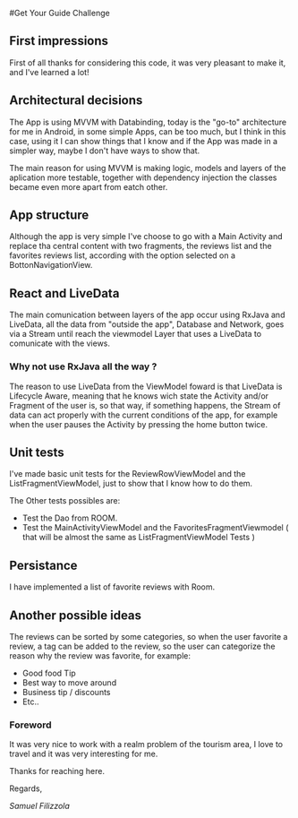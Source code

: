 #Get Your Guide Challenge

## First impressions

First of all thanks for considering this code, it was very pleasant to make it, and I've learned a lot!

## Architectural decisions

The App is using MVVM with Databinding, today is the "go-to" architecture for me in Android, in some simple Apps, can be too much, but I think in this case, using it I can show things that I know and if the App was made in a simpler way, maybe I don't have ways to show that.

The main reason for using MVVM is making logic, models and layers of the aplication more testable, together with dependency injection the classes became even more apart from eatch other.

## App structure

Although the app is very simple I've choose to go with a Main Activity and replace tha central content with two fragments, the reviews list and the favorites reviews list, according with the option selected on a BottonNavigationView.

## React and LiveData

The main comunication between layers of the app occur using RxJava and LiveData, all the data from "outside the app", Database and Network, goes via a Stream until reach the viewmodel Layer that uses a LiveData to comunicate with the views.

### Why not use RxJava all the way ?

The reason to use LiveData from the ViewModel foward is that LiveData is Lifecycle Aware, meaning that he knows wich state the Activity and/or Fragment of the user is, so that way, if something happens, the Stream of data can act properly with the current conditions of the app, for example when the user pauses the Activity by pressing the home button twice.

## Unit tests

I've made basic unit tests for the ReviewRowViewModel and the ListFragmentViewModel, just to show that I know how to do them.

The Other tests possibles are:

- Test the Dao from ROOM.
- Test the MainActivityViewModel and the FavoritesFragmentViewmodel ( that will be almost the same as ListFragmentViewModel Tests )

## Persistance

I have implemented a list of favorite reviews with Room.

## Another possible ideas

The reviews can be sorted by some categories, so when the user favorite a review, a tag can be added to the review, so the user can categorize the reason why the review was favorite, for example:

- Good food Tip
- Best way to move around
- Business tip / discounts
- Etc..

### Foreword

It was very nice to work with a realm problem of the tourism area, I love to travel and it was very interesting for me.

Thanks for reaching here.

Regards,

*Samuel Filizzola*
